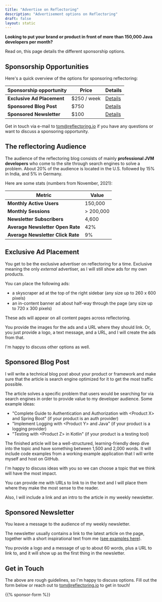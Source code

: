 ```yaml
---
title: "Advertise on Reflectoring"
description: "Advertisement options on Reflectoring"
draft: false
layout: static
---
```


**Looking to put your brand or product in front of more than 150,000 Java developers per month?** 

Read on, this page details the different sponsorship options.

## Sponsorship Opportunities

Here's a quick overview of the options for sponsoring reflectoring:

| Sponsorship opportunity              | Price                      | Details |
|--------------------------------------|----------------------------|------------------------------------|
| **Exclusive Ad Placement**           | $250 / week                | [Details](#exclusive-ad-placement) |
| **Sponsored Blog Post**     | $750 |  [Details](#sponsored-blog-post) |
| **Sponsored Newsletter**     | $100               | [Details](#sponsored-newsletter) |

Get in touch via e-mail to [tom@reflectoring.io](mailto:tom@reflectoring.io) if you have any questions or want to discuss a sponsoring opportunity.

## The reflectoring Audience

The audience of the reflectoring blog consists of mainly **professional JVM developers** who come to the site through search engines to solve a problem. About 20% of the audience is located in the U.S. followed by 15% in India, and 5% in Germany.

Here are some stats (numbers from November, 2021):

| Metric                             | Value            
|------------------------------------|------------------|
| **Monthly Active Users**           | 150,000          |
| **Monthly Sessions**           | > 200,000 |
| **Newsletter Subscribers**           | 4,600            |
| **Average Newsletter Open Rate**           | 42%              |
| **Average Newsletter Click Rate**           | 9%               |

## Exclusive Ad Placement

You get to be the exclusive advertiser on reflectoring for a time. Exclusive meaning the only *external* advertiser, as I will still show ads for my own products.

You can place the following ads:

* a skyscraper ad at the top of the right sidebar (any size up to 260 x 600 pixels)
* an in-content banner ad about half-way through the page (any size up to 720 x 300 pixels)

These ads will appear on all content pages across reflectoring.

You provide the images for the ads and a URL where they should link. Or, you just provide a logo, a text message, and a URL, and I will create the ads from that.

I'm happy to discuss other options as well.

## Sponsored Blog Post

I will write a technical blog post about your product or framework and make sure that the article is search engine optimized for it to get the most traffic possible.

The article solves a specific problem that users would be searching for via search engines in order to provide value to my developer audience. Some example ideas:

* "Complete Guide to Authentication and Authorization with &lt;Product X&gt; and Spring Boot" (if your product is an auth provider)
* "Implement Logging with &lt;Product Y&gt; and Java" (if your product is a logging provider)
* "Testing with &lt;Product Z&gt; in Kotlin" (if your product is a testing tool)

The finished article will be a well-structured, learning-friendly deep dive into the topic and have something between 1,500 and 2,000 words. It will include code examples from a working example application that I will write myself and host on GitHub.

I'm happy to discuss ideas with you so we can choose a topic that we think will have the most impact.

You can provide me with URLs to link to in the text and I will place them where they make the most sense to the reader.

Also, I will include a link and an intro to the article in my weekly newsletter.

## Sponsored Newsletter

You leave a message to the audience of my weekly newsletter.

The newsletter usually contains a link to the latest article on the page, together with a short inspirational text from me ([see examples here](/simplify)).

You provide a logo and a message of up to about 60 words, plus a URL to link to, and it will show up as the first thing in the newsletter.

## Get in Touch

The above are rough guidelines, so I'm happy to discuss options. Fill out the form below or reach out to [tom@reflectoring.io](mailto:tom@reflectoring.io) to get in touch!

{{% sponsor-form %}}